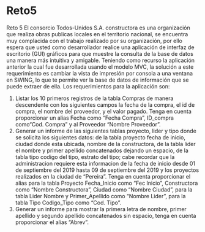 # Reto5
Reto 5
El consorcio Todos-Unidos S.A. constructora es una organización que realiza obras publicas locales en el
territorio nacional, se encuentra muy complacida con el trabajo realizado por su organización, por ello espera
que usted como desarrollador realice una aplicación de interfaz de escritorio (GUI) gráficos para que muestre
la consulta de la base de datos una manera más intuitiva y amigable.
Teniendo como recurso la aplicación anterior la cual fue desarrollada usando el modelo MVC, la solución a
este requerimiento es cambiar la vista de impresión por consola a una ventana en SWING, lo que te permite
ver la base de datos de información que se puede extraer de ella.
Los requerimientos para la aplicación son:
1. Listar los 10 primeros registros de la tabla Compras de manera descendente con los siguientes campos
la fecha de la compra, el id de compra, el nombre del proveedor, y el valor pagado. Tenga en cuenta
proporcionar un alias Fecha como “Fecha Compra”, ID_compra como“Cod. Compra” y al Proveedor
“Nombre Proveedor”.
2. Generar un informe de las siguientes tablas proyecto, lider y tipo donde se solicita los siguientes datos:
de la tabla proyecto fecha de inicio, ciudad donde esta ubicada, nombre de la constructora, de la tabla
lider el nombre y primer apellido concatenados dejando un espacio, de la tabla tipo codigo del tipo,
estrato del tipo; cabe recordar que la administracion requiere esta informacion de la fecha de inicio
desde 01 de septiembre del 2019 hasta 09 de septiembre del 2019 y los proyectos realizados en la
ciudad de “Pereira”.
Tenga en cuenta proporcionar el alias para la tabla Proyecto Fecha_Inicio como “Fec Inicio”,
Constructora como “Nombre Constructora”, Ciudad como “Nombre Ciudad”, para la tabla Lider
Nombre y Primer_Apellido como “Nombre Lider”, para la tabla Tipo Codigo_Tipo como “Cod.
Tipo”.
3. Generar un informe para mostrar la primera letra de nombre, primer apellido y segundo apellido
concatenados sin espacio, tenga en cuenta proporcionar el alias “Abrev”.
